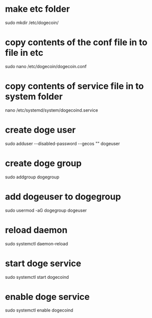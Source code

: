 
# make etc folder
sudo mkdir /etc/dogecoin/
# copy contents of the conf file in to file in etc
sudo nano /etc/dogecoin/dogecoin.conf

# copy contents of service file in to system folder 
nano /etc/systemd/system/dogecoind.service

# create doge user
sudo adduser --disabled-password --gecos "" dogeuser
# create doge group 
sudo addgroup dogegroup
# add dogeuser to dogegroup
sudo usermod -aG dogegroup dogeuser
# reload daemon
sudo systemctl daemon-reload
# start doge service
sudo systemctl start dogecoind
# enable doge service
sudo systemctl enable dogecoind
